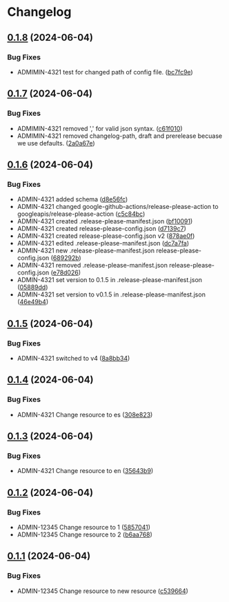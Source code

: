 # Changelog

## [0.1.8](https://github.com/elmargrote/github-actions-course-template/compare/v0.1.7...v0.1.8) (2024-06-04)


### Bug Fixes

* ADMIMIN-4321 test for changed path of config file. ([bc7fc9e](https://github.com/elmargrote/github-actions-course-template/commit/bc7fc9e80dc4b4626f4b0f36ff5fb7f7aae9bbea))

## [0.1.7](https://github.com/elmargrote/github-actions-course-template/compare/v0.1.6...v0.1.7) (2024-06-04)


### Bug Fixes

* ADMIMIN-4321 removed ',' for valid json syntax. ([c61f010](https://github.com/elmargrote/github-actions-course-template/commit/c61f0105c258f61e6daab2ef588b300a67278441))
* ADMIMIN-4321 removed changelog-path, draft and prerelease becuase we use defaults. ([2a0a67e](https://github.com/elmargrote/github-actions-course-template/commit/2a0a67e37f1b639f8f9a01b675b28b2d9ccc2267))

## [0.1.6](https://github.com/elmargrote/github-actions-course-template/compare/v0.1.5...v0.1.6) (2024-06-04)


### Bug Fixes

* ADMIN-4321 added schema ([d8e56fc](https://github.com/elmargrote/github-actions-course-template/commit/d8e56fc6b3091d06e3d1fcb635f3cde25f3417ad))
* ADMIN-4321 changed google-github-actions/release-please-action to googleapis/release-please-action ([c5c84bc](https://github.com/elmargrote/github-actions-course-template/commit/c5c84bc6e290373daa1af1238d2a2c428e49cdaa))
* ADMIN-4321 created .release-please-manifest.json ([bf10091](https://github.com/elmargrote/github-actions-course-template/commit/bf100915115502391a4049925500b7a4df27a5de))
* ADMIN-4321 created release-please-config.json ([d7139c7](https://github.com/elmargrote/github-actions-course-template/commit/d7139c72cc8cccf32dd383b2b97517c23ec1ccf9))
* ADMIN-4321 created release-please-config.json v2 ([878ae0f](https://github.com/elmargrote/github-actions-course-template/commit/878ae0fc3e2cda52a3dbeb98bda3cbb8c9bec38d))
* ADMIN-4321 edited .release-please-manifest.json ([dc7a7fa](https://github.com/elmargrote/github-actions-course-template/commit/dc7a7fa67c9f7570ce6e7c88d3338bdc5cc44327))
* ADMIN-4321 new .release-please-manifest.json release-please-config.json ([689292b](https://github.com/elmargrote/github-actions-course-template/commit/689292b4bf1d65c1f7a080d197b169db6db138ed))
* ADMIN-4321 removed .release-please-manifest.json release-please-config.json ([e78d026](https://github.com/elmargrote/github-actions-course-template/commit/e78d0265d8eb003cfa04b00f0d9eba48787dfe46))
* ADMIN-4321 set version to 0.1.5 in .release-please-manifest.json ([05889dd](https://github.com/elmargrote/github-actions-course-template/commit/05889ddadcab6fc101f98dca84b912a1321846a5))
* ADMIN-4321 set version to v0.1.5 in .release-please-manifest.json ([46e49b4](https://github.com/elmargrote/github-actions-course-template/commit/46e49b4804302968dce34767a3c5e29f3be0aa16))

## [0.1.5](https://github.com/elmargrote/github-actions-course-template/compare/v0.1.4...v0.1.5) (2024-06-04)


### Bug Fixes

* ADMIN-4321 switched to v4 ([8a8bb34](https://github.com/elmargrote/github-actions-course-template/commit/8a8bb340fde642252f83565036767c1dd05d3af0))

## [0.1.4](https://github.com/elmargrote/github-actions-course-template/compare/v0.1.3...v0.1.4) (2024-06-04)


### Bug Fixes

* ADMIN-4321 Change resource to es ([308e823](https://github.com/elmargrote/github-actions-course-template/commit/308e8237038c319f3e8eb4966022690b77f6a1c2))

## [0.1.3](https://github.com/elmargrote/github-actions-course-template/compare/v0.1.2...v0.1.3) (2024-06-04)


### Bug Fixes

* ADMIN-4321 Change resource to en ([35643b9](https://github.com/elmargrote/github-actions-course-template/commit/35643b9ba87095427f435afb8730442b6ee35a52))

## [0.1.2](https://github.com/elmargrote/github-actions-course-template/compare/v0.1.1...v0.1.2) (2024-06-04)


### Bug Fixes

* ADMIN-12345 Change resource to 1 ([5857041](https://github.com/elmargrote/github-actions-course-template/commit/5857041993fa2e185f52ac852c8162adcf1bc72d))
* ADMIN-12345 Change resource to 2 ([b6aa768](https://github.com/elmargrote/github-actions-course-template/commit/b6aa7685b436925a731feda9312e3df1e76de0ad))

## [0.1.1](https://github.com/elmargrote/github-actions-course-template/compare/0.1.0...v0.1.1) (2024-06-04)


### Bug Fixes

* ADMIN-12345 Change resource to new resource ([c539664](https://github.com/elmargrote/github-actions-course-template/commit/c539664f109596501e1b721073959c3dcb570db4))
